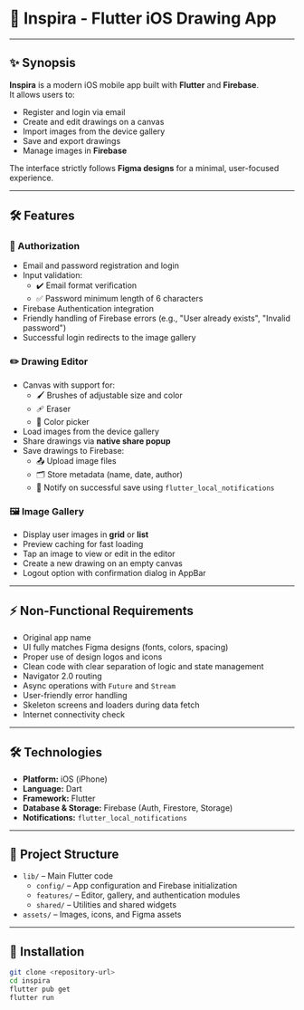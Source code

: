 # 🎨 Inspira - Flutter iOS Drawing App

---

## ✨ Synopsis
**Inspira** is a modern iOS mobile app built with **Flutter** and **Firebase**.  
It allows users to:  
- Register and login via email  
- Create and edit drawings on a canvas  
- Import images from the device gallery  
- Save and export drawings  
- Manage images in **Firebase**  

The interface strictly follows **Figma designs** for a minimal, user-focused experience.

---

## 🛠 Features

### 🔑 Authorization
- Email and password registration and login  
- Input validation:  
  - ✔️ Email format verification  
  - ✅ Password minimum length of 6 characters  
- Firebase Authentication integration  
- Friendly handling of Firebase errors (e.g., "User already exists", "Invalid password")  
- Successful login redirects to the image gallery  

### ✏️ Drawing Editor
- Canvas with support for:  
  - 🖌️ Brushes of adjustable size and color  
  - 🩹 Eraser  
  - 🎨 Color picker  
- Load images from the device gallery  
- Share drawings via **native share popup**  
- Save drawings to Firebase:  
  - 📤 Upload image files  
  - 🗂 Store metadata (name, date, author)  
  - 🔔 Notify on successful save using `flutter_local_notifications`  

### 🖼 Image Gallery
- Display user images in **grid** or **list**  
- Preview caching for fast loading  
- Tap an image to view or edit in the editor  
- Create a new drawing on an empty canvas  
- Logout option with confirmation dialog in AppBar  

---

## ⚡ Non-Functional Requirements
- Original app name  
- UI fully matches Figma designs (fonts, colors, spacing)  
- Proper use of design logos and icons  
- Clean code with clear separation of logic and state management  
- Navigator 2.0 routing  
- Async operations with `Future` and `Stream`  
- User-friendly error handling  
- Skeleton screens and loaders during data fetch  
- Internet connectivity check  

---

## 🛠 Technologies
- **Platform:** iOS (iPhone)  
- **Language:** Dart  
- **Framework:** Flutter  
- **Database & Storage:** Firebase (Auth, Firestore, Storage)  
- **Notifications:** `flutter_local_notifications`  

---

## 📂 Project Structure
- `lib/` – Main Flutter code  
  - `config/` – App configuration and Firebase initialization  
  - `features/` – Editor, gallery, and authentication modules  
  - `shared/` – Utilities and shared widgets  
- `assets/` – Images, icons, and Figma assets  

---

## 🚀 Installation
```bash
git clone <repository-url>
cd inspira
flutter pub get
flutter run
